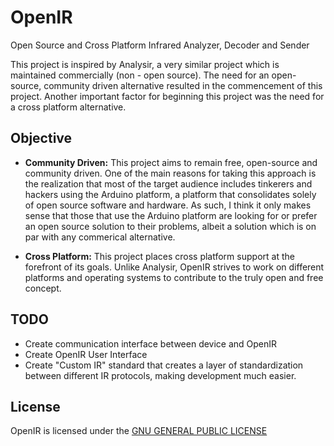 # OpenIR
Open Source and Cross Platform Infrared Analyzer, Decoder and Sender

This project is inspired by Analysir, a very similar project which is 
maintained commercially (non - open source). The need for an open-source,
community driven alternative resulted in the commencement of this project.
Another important factor for beginning this project was the need for a cross
platform alternative.

## Objective
- **Community Driven:** This project aims to remain free, open-source and
 community driven. One of the main reasons for taking this approach is the
 realization that most of the target audience includes tinkerers and hackers
 using the Arduino platform, a platform that consolidates solely of open source
 software and hardware. As such, I think it only makes sense that those that
 use the Arduino platform are looking for or prefer an open source solution to
 their problems, albeit a solution which is on par with any commerical
 alternative.

- **Cross Platform:** This project places cross platform support at the forefront
 of its goals. Unlike Analysir, OpenIR strives to work on different platforms
 and operating systems to contribute to the truly open and free concept.

## TODO
- Create communication interface between device and OpenIR
- Create OpenIR User Interface
- Create "Custom IR" standard that creates a layer of standardization between
 different IR protocols, making development much easier.

## License
OpenIR is licensed under the [GNU GENERAL PUBLIC LICENSE](LICENSE)
